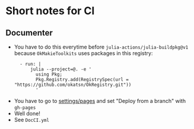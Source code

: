 # Short notes for CI
## Documenter
- You have to do this everytime before `julia-actions/julia-buildpkg@v1` because `OkMakieToolkits` uses packages in this registry:
    ```
      - run: |
          julia --project=@. -e '
            using Pkg;
            Pkg.Registry.add(RegistrySpec(url = "https://github.com/okatsn/OkRegistry.git"))
            '
    ```
- You have to go to [settings/pages](https://github.com/okatsn/OkMakieToolkits.jl/settings/pages) and set "Deploy from a branch" with `gh-pages`
- Well done!
- See `DocCI.yml`

